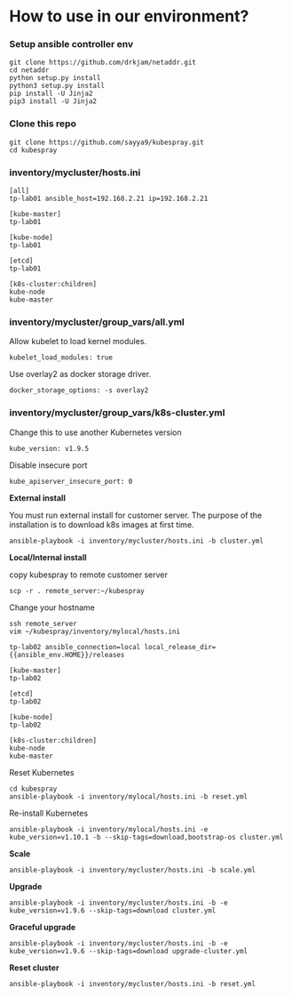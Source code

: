 # How to use in our environment?

### Setup ansible controller env

```
git clone https://github.com/drkjam/netaddr.git
cd netaddr
python setup.py install
python3 setup.py install
pip install -U Jinja2
pip3 install -U Jinja2
```

### Clone this repo

```
git clone https://github.com/sayya9/kubespray.git
cd kubespray
```

### inventory/mycluster/hosts.ini

```
[all]
tp-lab01 ansible_host=192.168.2.21 ip=192.168.2.21

[kube-master]
tp-lab01 	 

[kube-node]
tp-lab01 	 

[etcd]
tp-lab01 	 

[k8s-cluster:children]
kube-node 	 
kube-master 
```

### inventory/mycluster/group_vars/all.yml

Allow kubelet to load kernel modules.

```
kubelet_load_modules: true
```

Use overlay2 as docker storage driver.

```
docker_storage_options: -s overlay2
```

### inventory/mycluster/group_vars/k8s-cluster.yml

Change this to use another Kubernetes version

```
kube_version: v1.9.5
```

Disable insecure port

```
kube_apiserver_insecure_port: 0
```

**External install**

You must run external install for customer server. The purpose of the installation is to download k8s images at first time.

```
ansible-playbook -i inventory/mycluster/hosts.ini -b cluster.yml
```

**Local/Internal install**

copy kubespray to remote customer server

```
scp -r . remote_server:~/kubespray
```

Change your hostname

```
ssh remote_server
vim ~/kubespray/inventory/mylocal/hosts.ini
```

```
tp-lab02 ansible_connection=local local_release_dir={{ansible_env.HOME}}/releases

[kube-master]
tp-lab02

[etcd]
tp-lab02

[kube-node]
tp-lab02

[k8s-cluster:children]
kube-node
kube-master
```

Reset Kubernetes

```
cd kubespray
ansible-playbook -i inventory/mylocal/hosts.ini -b reset.yml
```

Re-install Kubernetes

```
ansible-playbook -i inventory/mylocal/hosts.ini -e kube_version=v1.10.1 -b --skip-tags=download,bootstrap-os cluster.yml
```

**Scale**

```
ansible-playbook -i inventory/mycluster/hosts.ini -b scale.yml
```

**Upgrade**

```
ansible-playbook -i inventory/mycluster/hosts.ini -b -e kube_version=v1.9.6 --skip-tags=download cluster.yml
```

**Graceful upgrade**

```
ansible-playbook -i inventory/mycluster/hosts.ini -b -e kube_version=v1.9.6 --skip-tags=download upgrade-cluster.yml
```

**Reset cluster**

```
ansible-playbook -i inventory/mycluster/hosts.ini -b reset.yml
```
